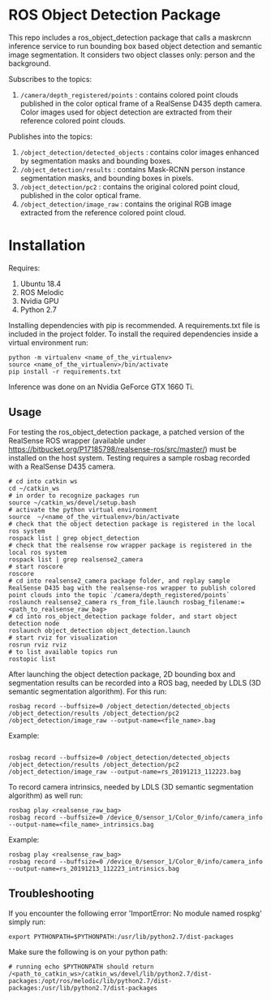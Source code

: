 # ROS Object Detection Package

This repo includes a ros_object_detection package that calls a maskrcnn inference service to run bounding box based object detection and semantic image segmentation. It considers two object classes only: person and the background.

Subscribes to the topics:

1. ```/camera/depth_registered/points``` : contains colored point clouds published in the color optical frame of a RealSense D435 depth camera. Color images used for object detection are extracted from their reference colored point clouds.


Publishes into the topics:

1. ```/object_detection/detected_objects``` : contains color images enhanced by segmentation masks and bounding boxes.
2. ```/object_detection/results```   : contains Mask-RCNN person instance segmentation masks, and bounding boxes in pixels.
3. ```/object_detection/pc2```       : contains the original colored point cloud, published in the color optical frame. 
4. ```/object_detection/image_raw``` : contains the original RGB image extracted from the reference colored point cloud.


# Installation

Requires:

1. Ubuntu 18.4
2. ROS Melodic
3. Nvidia GPU
4. Python 2.7

Installing dependencies with pip is recommended. A requirements.txt file is included in the project folder. To install the required dependencies inside a virtual environment run:

```
python -m virtualenv <name_of_the_virtualenv>
source <name_of_the_virtualenv>/bin/activate
pip install -r requirements.txt
```


Inference was done on an Nvidia GeForce GTX 1660 Ti.

## Usage

For testing the ros_object_detection package, a patched version of the RealSense ROS wrapper (available under https://bitbucket.org/P17185798/realsense-ros/src/master/) must be installed on the host system. Testing requires a sample rosbag recorded with a RealSense D435 camera.

```
# cd into catkin ws
cd ~/catkin_ws
# in order to recognize packages run
source ~/catkin_ws/devel/setup.bash
# activate the python virtual environment
source  ~/<name_of_the_virtualenv>/bin/activate 
# check that the object detection package is registered in the local ros system
rospack list | grep object_detection
# check that the realsense row wrapper package is registered in the local ros system
rospack list | grep realsense2_camera
# start roscore
roscore
# cd into realsense2_camera package folder, and replay sample RealSense D435 bag with the realsense-ros wrapper to publish colored point clouds into the topic `/camera/depth_registered/points`
roslaunch realsense2_camera rs_from_file.launch rosbag_filename:=<path_to_realsense_raw_bag>
# cd into ros_object_detection package folder, and start object detection node
roslaunch object_detection object_detection.launch
# start rviz for visualization
rosrun rviz rviz
# to list available topics run
rostopic list
```

After launching the object detection package, 2D bounding box and segmentation results can be recorded into a ROS bag, needed by LDLS (3D semantic segmentation algorithm). For this run:

```
rosbag record --buffsize=0 /object_detection/detected_objects /object_detection/results /object_detection/pc2 /object_detection/image_raw --output-name=<file_name>.bag

```

Example: 

```

rosbag record --buffsize=0 /object_detection/detected_objects /object_detection/results /object_detection/pc2 /object_detection/image_raw --output-name=rs_20191213_112223.bag

```

To record camera intrinsics, needed by LDLS (3D semantic segmentation algorithm) as well run:

```
rosbag play <realsense_raw_bag>
rosbag record --buffsize=0 /device_0/sensor_1/Color_0/info/camera_info --output-name=<file_name>_intrinsics.bag

```

Example: 

```
rosbag play <realsense_raw_bag>
rosbag record --buffsize=0 /device_0/sensor_1/Color_0/info/camera_info --output-name=rs_20191213_112223_intrinsics.bag

```

## Troubleshooting

If you encounter the following error 'ImportError: No module named rospkg' simply run:

```export PYTHONPATH=$PYTHONPATH:/usr/lib/python2.7/dist-packages```

Make sure the following is on your python path:

```
# running echo $PYTHONPATH should return
/<path_to_catkin_ws>/catkin_ws/devel/lib/python2.7/dist-packages:/opt/ros/melodic/lib/python2.7/dist-packages:/usr/lib/python2.7/dist-packages

```


